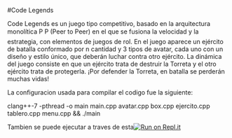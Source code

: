 #Code Legends

Code Legends es un juego tipo competitivo, basado en la arquitectura monolítica P P (Peer to Peer) en el que se
fusiona la velocidad y la estrategia, con elementos de juegos de rol. En el juego aparece un ejército de batalla conformado
por n cantidad y 3 tipos de avatar, cada uno con un diseño y estilo único, que deberán luchar contra otro ejército.
La dinámica del juego consiste en que un ejército trata de destruir la Torreta y el otro ejército trata de protegerla. ¡Por
defender la Torreta, en batalla se perderán muchas vidas!

La configuracion usada para compilar el codigo fue la siguiente:

clang++-7 -pthread -o main main.cpp avatar.cpp box.cpp ejercito.cpp tablero.cpp menu.cpp && ./main


Tambien se puede ejecutar a traves de esta[![Run on Repl.it](https://repl.it/badge/github/Mici7120/code-legends)](https://repl.it/github/Mici7120/code-legends)